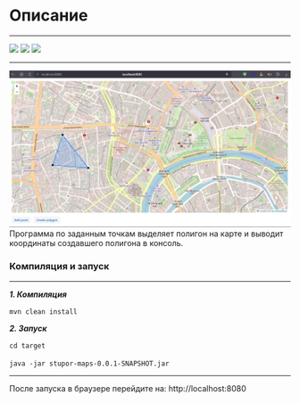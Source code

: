 # Описание
___

<img src=https://img.shields.io/badge/Vaadin-blue></img>
<img src=https://img.shields.io/badge/Spring--boot-green></img>
<img src=https://img.shields.io/badge/lombok-red></img>
___
<img src="screens/2024-06-27_10-58-39.png"></img>
Программа по заданным точкам выделяет полигон на карте и выводит координаты создавшего полигона в консоль.



### Компиляция и запуск
___
___1. Компиляция___
```
mvn clean install
```

___2. Запуск___

````
cd target

java -jar stupor-maps-0.0.1-SNAPSHOT.jar
````
___
После запуска в браузере перейдите на: http://localhost:8080